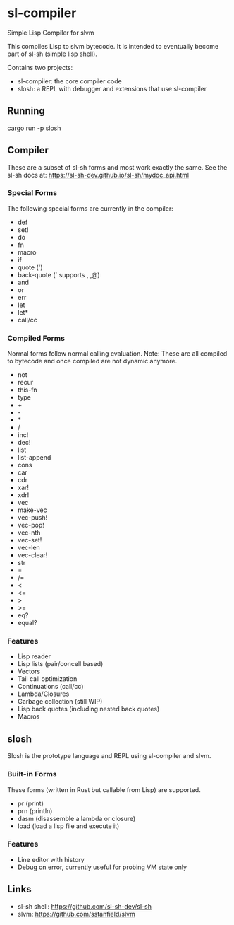 # sl-compiler

Simple Lisp Compiler for slvm

This compiles Lisp to slvm bytecode.  It is intended to eventually
become part of sl-sh (simple lisp shell).

Contains two projects:
- sl-compiler: the core compiler code
- slosh: a REPL with debugger and extensions that use sl-compiler

## Running
cargo run -p slosh

## Compiler
These are a subset of sl-sh forms and most work exactly the same.  See the
sl-sh docs at:
https://sl-sh-dev.github.io/sl-sh/mydoc_api.html

### Special Forms
The following special forms are currently in the compiler:
- def
- set!
- do
- fn
- macro
- if
- quote (')
- back-quote (` supports , ,@)
- and
- or
- err
- let
- let*
- call/cc

### Compiled Forms
Normal forms follow normal calling evaluation.
Note: These are all compiled to bytecode and once compiled are not dynamic anymore.
- not
- recur
- this-fn
- type
- \+
- \-
- \*
- /
- inc!
- dec!
- list
- list-append
- cons
- car
- cdr
- xar!
- xdr!
- vec
- make-vec
- vec-push!
- vec-pop!
- vec-nth
- vec-set!
- vec-len
- vec-clear!
- str
- =
- /=
- <
- <=
- \>
- \>=
- eq?
- equal?

### Features
- Lisp reader
- Lisp lists (pair/concell based)
- Vectors
- Tail call optimization
- Continuations (call/cc)
- Lambda/Closures
- Garbage collection (still WIP)
- Lisp back quotes (including nested back quotes)
- Macros

## slosh
Slosh is the prototype language and REPL using sl-compiler and slvm.

### Built-in Forms
These forms (written in Rust but callable from Lisp) are supported.
- pr (print)
- prn (println)
- dasm (disassemble a lambda or closure)
- load (load a lisp file and execute it)

### Features
- Line editor with history
- Debug on error, currently useful for probing VM state only

## Links
- sl-sh shell: https://github.com/sl-sh-dev/sl-sh
- slvm: https://github.com/sstanfield/slvm
